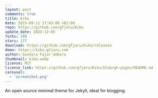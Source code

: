 ```yaml
---
layout: post
comments: true
title: Kiko
date: 2015-09-11 17:03:00 +01:00
repo: https://github.com/gfjaru/Kiko
update_date: 2024-12-05
forks: 160
stars: 177
download: https://github.com/gfjaru/Kiko/releases
demo: https://kiko.gfjaru.com
author: Gandara Fajar Umbara
thumbnail: kiko.webp
license: MIT
license_link: https://github.com/gfjaru/Kiko/blob/gh-pages/README.md
carousel:
  - 'screenshot.png'
---
```


An open source minimal theme for Jekyll, ideal for blogging.
